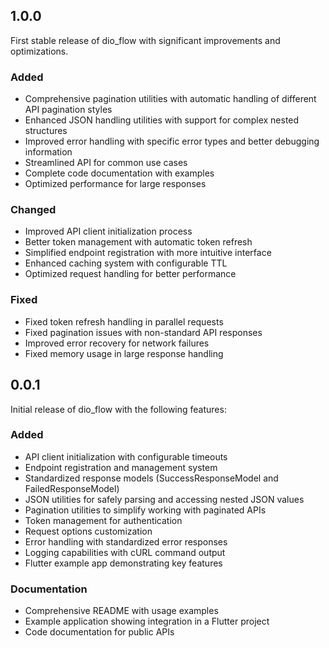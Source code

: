 ## 1.0.0

First stable release of dio_flow with significant improvements and optimizations.

### Added
- Comprehensive pagination utilities with automatic handling of different API pagination styles
- Enhanced JSON handling utilities with support for complex nested structures
- Improved error handling with specific error types and better debugging information
- Streamlined API for common use cases
- Complete code documentation with examples
- Optimized performance for large responses

### Changed
- Improved API client initialization process
- Better token management with automatic token refresh
- Simplified endpoint registration with more intuitive interface
- Enhanced caching system with configurable TTL
- Optimized request handling for better performance

### Fixed
- Fixed token refresh handling in parallel requests
- Fixed pagination issues with non-standard API responses
- Improved error recovery for network failures
- Fixed memory usage in large response handling

## 0.0.1

Initial release of dio_flow with the following features:

### Added
- API client initialization with configurable timeouts
- Endpoint registration and management system
- Standardized response models (SuccessResponseModel and FailedResponseModel)
- JSON utilities for safely parsing and accessing nested JSON values
- Pagination utilities to simplify working with paginated APIs
- Token management for authentication
- Request options customization
- Error handling with standardized error responses
- Logging capabilities with cURL command output
- Flutter example app demonstrating key features

### Documentation
- Comprehensive README with usage examples
- Example application showing integration in a Flutter project
- Code documentation for public APIs
